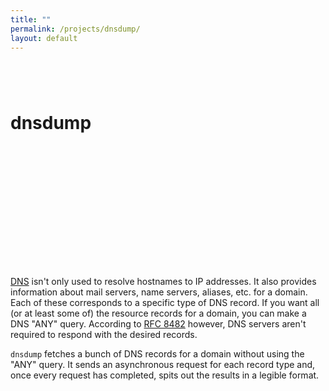 ```yaml
---
title: ""
permalink: /projects/dnsdump/
layout: default
---
```


# dnsdump <a href="https://github.com/zbo14/dnsdump"><svg class="svg-icon" style="vertical-align:middle"><use xlink:href="{{ '/assets/minima-social-icons.svg#github' | relative_url }}"></use></svg></a> <a href="https://www.npmjs.com/package/dnsdump"><svg class="svg-icon" style="vertical-align:middle"><use xlink:href="{{ '/assets/minima-social-icons.svg#npm' | relative_urll }}"></use></svg></a>

[DNS](https://en.wikipedia.org/wiki/Domain_Name_System) isn't only used to resolve hostnames to IP addresses. It also provides information about mail servers, name servers, aliases, etc. for a domain. Each of these corresponds to a specific type of DNS record. If you want all (or at least some of) the resource records for a domain, you can make a DNS "ANY" query. According to [RFC 8482](https://tools.ietf.org/html/rfc8482) however, DNS servers aren't required to respond with the desired records.

`dnsdump` fetches a bunch of DNS records for a domain without using the "ANY" query. It sends an asynchronous request for each record type and, once every request has completed, spits out the results in a legible format.
